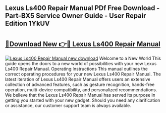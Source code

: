 ## Lexus Ls400 Repair Manual PDf Free Download - Part-BX5 Service Owner Guide - User Repair Edition 1YkUV

# <h2><a href="http://bc3935.oget.top/?id=Lexus+Ls400+Repair+Manual">🔗Download New 👉🔴 Lexus Ls400 Repair Manual</a></h2>

[![Lexus Ls400 Repair Manual new download](https://i.imgur.com/5g1atiW.png)](http://bc3935.oget.top/?id=Lexus+Ls400+Repair+Manual)
Welcome to a New World This guide opens the doors to a new world of possibilities with your new Lexus Ls400 Repair Manual. Operating Instructions This manual outlines the correct operating procedures for your new Lexus Ls400 Repair Manual. The latest iteration of Lexus Ls400 Repair Manual offers users an extensive collection of advanced features, such as gesture recognition, hands-free operation, multi-device compatibility, and personalized recommendations. We believe that the Lexus Ls400 Repair Manual has served its purpose in getting you started with your new gadget. Should you need any clarification or assistance, our customer support team is always available.
